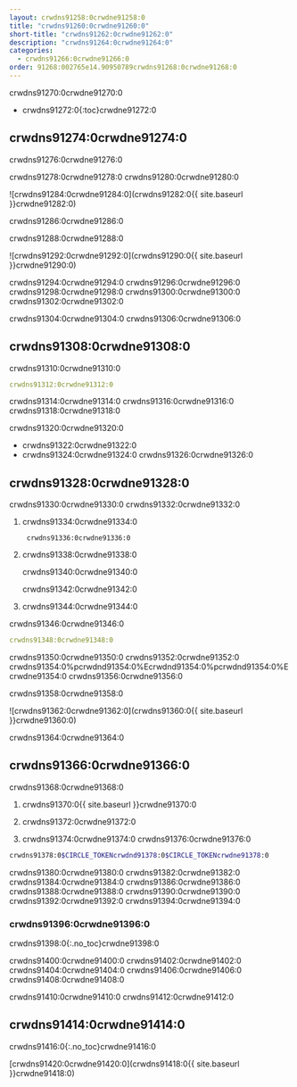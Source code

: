 ```yaml
---
layout: crwdns91258:0crwdne91258:0
title: "crwdns91260:0crwdne91260:0"
short-title: "crwdns91262:0crwdne91262:0"
description: "crwdns91264:0crwdne91264:0"
categories:
  - crwdns91266:0crwdne91266:0
order: 91268:002765e14.90950789crwdns91268:0crwdne91268:0
---
```

crwdns91270:0crwdne91270:0

* crwdns91272:0{:toc}crwdne91272:0

## crwdns91274:0crwdne91274:0

crwdns91276:0crwdne91276:0

crwdns91278:0crwdne91278:0 crwdns91280:0crwdne91280:0

![crwdns91284:0crwdne91284:0](crwdns91282:0{{ site.baseurl }}crwdne91282:0)

crwdns91286:0crwdne91286:0

crwdns91288:0crwdne91288:0

![crwdns91292:0crwdne91292:0](crwdns91290:0{{ site.baseurl }}crwdne91290:0)

crwdns91294:0crwdne91294:0 crwdns91296:0crwdne91296:0 crwdns91298:0crwdne91298:0 crwdns91300:0crwdne91300:0 crwdns91302:0crwdne91302:0

crwdns91304:0crwdne91304:0 crwdns91306:0crwdne91306:0

## crwdns91308:0crwdne91308:0

crwdns91310:0crwdne91310:0

```yaml
crwdns91312:0crwdne91312:0
```

crwdns91314:0crwdne91314:0 crwdns91316:0crwdne91316:0 crwdns91318:0crwdne91318:0

crwdns91320:0crwdne91320:0

* crwdns91322:0crwdne91322:0
* crwdns91324:0crwdne91324:0 crwdns91326:0crwdne91326:0

## crwdns91328:0crwdne91328:0

crwdns91330:0crwdne91330:0 crwdns91332:0crwdne91332:0

1. crwdns91334:0crwdne91334:0
    
        crwdns91336:0crwdne91336:0

2. crwdns91338:0crwdne91338:0
    
    crwdns91340:0crwdne91340:0
    
    crwdns91342:0crwdne91342:0

3. crwdns91344:0crwdne91344:0

crwdns91346:0crwdne91346:0

```yaml
crwdns91348:0crwdne91348:0
```

crwdns91350:0crwdne91350:0 crwdns91352:0crwdne91352:0 crwdns91354:0%pcrwdnd91354:0%Ecrwdnd91354:0%pcrwdnd91354:0%Ecrwdne91354:0 crwdns91356:0crwdne91356:0

crwdns91358:0crwdne91358:0

![crwdns91362:0crwdne91362:0](crwdns91360:0{{ site.baseurl }}crwdne91360:0)

crwdns91364:0crwdne91364:0

## crwdns91366:0crwdne91366:0

crwdns91368:0crwdne91368:0

1. crwdns91370:0{{ site.baseurl }}crwdne91370:0

2. crwdns91372:0crwdne91372:0

3. crwdns91374:0crwdne91374:0 crwdns91376:0crwdne91376:0

```bash
crwdns91378:0$CIRCLE_TOKENcrwdnd91378:0$CIRCLE_TOKENcrwdne91378:0
```

crwdns91380:0crwdne91380:0 crwdns91382:0crwdne91382:0 crwdns91384:0crwdne91384:0 crwdns91386:0crwdne91386:0 crwdns91388:0crwdne91388:0 crwdns91390:0crwdne91390:0 crwdns91392:0crwdne91392:0 crwdns91394:0crwdne91394:0

### crwdns91396:0crwdne91396:0

crwdns91398:0{:.no_toc}crwdne91398:0

crwdns91400:0crwdne91400:0 crwdns91402:0crwdne91402:0 crwdns91404:0crwdne91404:0 crwdns91406:0crwdne91406:0 crwdns91408:0crwdne91408:0

crwdns91410:0crwdne91410:0 crwdns91412:0crwdne91412:0

## crwdns91414:0crwdne91414:0

crwdns91416:0{:.no_toc}crwdne91416:0

[crwdns91420:0crwdne91420:0](crwdns91418:0{{ site.baseurl }}crwdne91418:0)